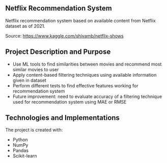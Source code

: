 ## Netflix Recommendation System
Netflix recommendation system based on available content from Netflix dataset as of 2021.

Source: https://www.kaggle.com/shivamb/netflix-shows

## Project Description and Purpose
* Use ML tools to find similarities between movies and recommend most similar movies to user
* Apply content-based filtering techniques using available information given in dataset
* Perform different tests to find effective features working for recommendation system
* Future improvement: need to evaluate accuracy of a filtering technique used for recommendation system using MAE or RMSE

## Technologies and Implementations
The project is created with:
* Python
* NumPy
* Pandas
* Scikit-learn
